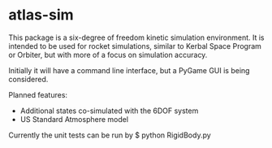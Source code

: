 atlas-sim
=========

This package is a six-degree of freedom kinetic simulation environment.
It is intended to be used for rocket simulations, similar to Kerbal Space Program
or Orbiter, but with more of a focus on simulation accuracy.

Initially it will have a command line interface, but a PyGame GUI is being 
considered.

Planned features:
 - Additional states co-simulated with the 6DOF system
 - US Standard Atmosphere model

Currently the unit tests can be run by
$ python RigidBody.py